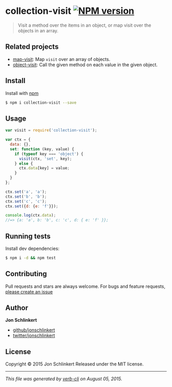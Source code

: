 # collection-visit [![NPM version](https://badge.fury.io/js/collection-visit.svg)](http://badge.fury.io/js/collection-visit)

> Visit a method over the items in an object, or map visit over the objects in an array.

## Related projects

* [map-visit](https://github.com/jonschlinkert/map-visit): Map `visit` over an array of objects.
* [object-visit](https://github.com/jonschlinkert/object-visit): Call the given method on each value in the given object.

## Install

Install with [npm](https://www.npmjs.com/)

```sh
$ npm i collection-visit --save
```

## Usage

```js
var visit = require('collection-visit');

var ctx = {
  data: {},
  set: function (key, value) {
    if (typeof key === 'object') {
      visit(ctx, 'set', key);
    } else {
      ctx.data[key] = value;
    }
  }
};

ctx.set('a', 'a');
ctx.set('b', 'b');
ctx.set('c', 'c');
ctx.set({d: {e: 'f'}});

console.log(ctx.data);
//=> {a: 'a', b: 'b', c: 'c', d: { e: 'f' }};
```

## Running tests

Install dev dependencies:

```sh
$ npm i -d && npm test
```

## Contributing

Pull requests and stars are always welcome. For bugs and feature requests, [please create an issue](https://github.com/jonschlinkert/collection-visit/issues/new)

## Author

**Jon Schlinkert**

+ [github/jonschlinkert](https://github.com/jonschlinkert)
+ [twitter/jonschlinkert](http://twitter.com/jonschlinkert)

## License

Copyright © 2015 Jon Schlinkert
Released under the MIT license.

***

_This file was generated by [verb-cli](https://github.com/assemble/verb-cli) on August 05, 2015._